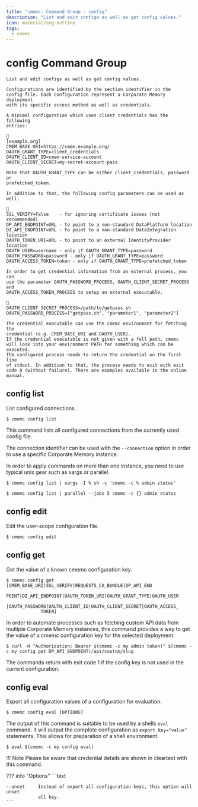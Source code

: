 ```yaml
---
title: "cmemc: Command Group - config"
description: "List and edit configs as well as get config values."
icon: material/cog-outline
tags:
  - cmemc
---
```

# config Command Group
<!-- This file was generated - DO NOT CHANGE IT MANUALLY -->

```text
List and edit configs as well as get config values.

Configurations are identified by the section identifier in the
config file. Each configuration represent a Corporate Memory deployment
with its specific access method as well as credentials.

A minimal configuration which uses client credentials has the following
entries:


[example.org]
CMEM_BASE_URI=https://cmem.example.org/
OAUTH_GRANT_TYPE=client_credentials
OAUTH_CLIENT_ID=cmem-service-account
OAUTH_CLIENT_SECRET=my-secret-account-pass

Note that OAUTH_GRANT_TYPE can be either client_credentials, password or
prefetched_token.

In addition to that, the following config parameters can be used as well:


SSL_VERIFY=False    - for ignoring certificate issues (not recommended)
DP_API_ENDPOINT=URL - to point to a non-standard DataPlatform location
DI_API_ENDPOINT=URL - to point to a non-standard DataIntegration location
OAUTH_TOKEN_URI=URL - to point to an external IdentityProvider location
OAUTH_USER=username - only if OAUTH_GRANT_TYPE=password
OAUTH_PASSWORD=password - only if OAUTH_GRANT_TYPE=password
OAUTH_ACCESS_TOKEN=token - only if OAUTH_GRANT_TYPE=prefetched_token

In order to get credential information from an external process, you can
use the parameter OAUTH_PASSWORD_PROCESS, OAUTH_CLIENT_SECRET_PROCESS and
OAUTH_ACCESS_TOKEN_PROCESS to setup an external executable.


OAUTH_CLIENT_SECRET_PROCESS=/path/to/getpass.sh
OAUTH_PASSWORD_PROCESS=["getpass.sh", "parameter1", "parameter2"]

The credential executable can use the cmemc environment for fetching the
credential (e.g. CMEM_BASE_URI and OAUTH_USER).
If the credential executable is not given with a full path, cmemc
will look into your environment PATH for something which can be executed.
The configured process needs to return the credential on the first line
of stdout. In addition to that, the process needs to exit with exit
code 0 (without failure). There are examples available in the online
manual.
```

## config list

List configured connections.

```shell-session title="Usage"
$ cmemc config list
```




This command lists all configured connections from the currently used config file.

The connection identifier can be used with the `--connection` option in order to use a specific Corporate Memory instance.

In order to apply commands on more than one instance, you need to use typical unix gear such as xargs or parallel.

```shell-session title="Example"
$ cmemc config list | xargs -I % sh -c 'cmemc -c % admin status'
```


```shell-session title="Example"
$ cmemc config list | parallel --jobs 5 cmemc -c {} admin status
```




## config edit

Edit the user-scope configuration file.

```shell-session title="Usage"
$ cmemc config edit
```





## config get

Get the value of a known cmemc configuration key.

```shell-session title="Usage"
$ cmemc config get [CMEM_BASE_URI|SSL_VERIFY|REQUESTS_CA_BUNDLE|DP_API_END
             POINT|DI_API_ENDPOINT|OAUTH_TOKEN_URI|OAUTH_GRANT_TYPE|OAUTH_USER
             |OAUTH_PASSWORD|OAUTH_CLIENT_ID|OAUTH_CLIENT_SECRET|OAUTH_ACCESS_
             TOKEN]
```




In order to automate processes such as fetching custom API data from multiple Corporate Memory instances, this command provides a way to get the value of a cmemc configuration key for the selected deployment.

```shell-session title="Example"
$ curl -H "Authorization: Bearer $(cmemc -c my admin token)" $(cmemc -c my config get DP_API_ENDPOINT)/api/custom/slug
```


The commands return with exit code 1 if the config key is not used in the current configuration.



## config eval

Export all configuration values of a configuration for evaluation.

```shell-session title="Usage"
$ cmemc config eval [OPTIONS]
```




The output of this command is suitable to be used by a shells `eval` command. It will output the complete configuration as `export key="value"` statements. This allows for preparation of a shell environment.

```shell-session title="Example"
$ eval $(cmemc -c my config eval)
```


!!! Note
    Please be aware that credential details are shown in cleartext with this command.




??? info "Options"
    ```text

    --unset     Instead of export all configuration keys, this option will unset
                all key.
    ```

